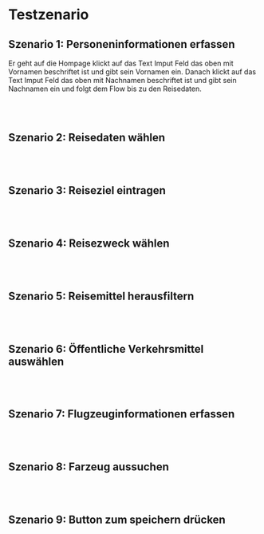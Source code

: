 # Testzenario

## Szenario 1:   Personeninformationen erfassen

Er geht auf die Hompage klickt auf das Text Imput Feld das oben mit Vornamen beschriftet ist und gibt sein Vornamen ein. Danach klickt auf das Text Imput Feld das oben mit Nachnamen beschriftet ist und gibt sein Nachnamen ein und folgt dem Flow bis zu den Reisedaten.


<br>
<br>

## Szenario 2:   Reisedaten wählen



<br>
<br>


## Szenario 3:   Reiseziel eintragen 



<br>
<br>


## Szenario 4:   Reisezweck wählen



<br>
<br>


## Szenario 5:   Reisemittel herausfiltern



<br>
<br>



## Szenario 6:   Öffentliche Verkehrsmittel auswählen



<br>
<br>


## Szenario 7:   Flugzeuginformationen erfassen



<br>
<br>

## Szenario 8:   Farzeug aussuchen



<br>
<br>

## Szenario 9:   Button zum speichern drücken



<br>
<br>

